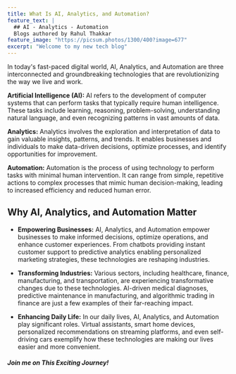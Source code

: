 ```yaml
---
title: What Is AI, Analytics, and Automation?
feature_text: |
  ## AI - Analytics - Automation
  Blogs authored by Rahul Thakkar
feature_image: "https://picsum.photos/1300/400?image=677"
excerpt: "Welcome to my new tech blog"
---
```


In today's fast-paced digital world, AI, Analytics, and Automation are three interconnected and groundbreaking technologies that are revolutionizing the way we live and work.

**Artificial Intelligence (AI):** AI refers to the development of computer systems that can perform tasks that typically require human intelligence. These tasks include learning, reasoning, problem-solving, understanding natural language, and even recognizing patterns in vast amounts of data.

**Analytics:** Analytics involves the exploration and interpretation of data to gain valuable insights, patterns, and trends. It enables businesses and individuals to make data-driven decisions, optimize processes, and identify opportunities for improvement.

**Automation:** Automation is the process of using technology to perform tasks with minimal human intervention. It can range from simple, repetitive actions to complex processes that mimic human decision-making, leading to increased efficiency and reduced human error.

## Why AI, Analytics, and Automation Matter

- **Empowering Businesses:** AI, Analytics, and Automation empower businesses to make informed decisions, optimize operations, and enhance customer experiences. From chatbots providing instant customer support to predictive analytics enabling personalized marketing strategies, these technologies are reshaping industries.

- **Transforming Industries:** Various sectors, including healthcare, finance, manufacturing, and transportation, are experiencing transformative changes due to these technologies. AI-driven medical diagnoses, predictive maintenance in manufacturing, and algorithmic trading in finance are just a few examples of their far-reaching impact.

- **Enhancing Daily Life:** In our daily lives, AI, Analytics, and Automation play significant roles. Virtual assistants, smart home devices, personalized recommendations on streaming platforms, and even self-driving cars exemplify how these technologies are making our lives easier and more convenient.

##### _Join me on This Exciting Journey!_